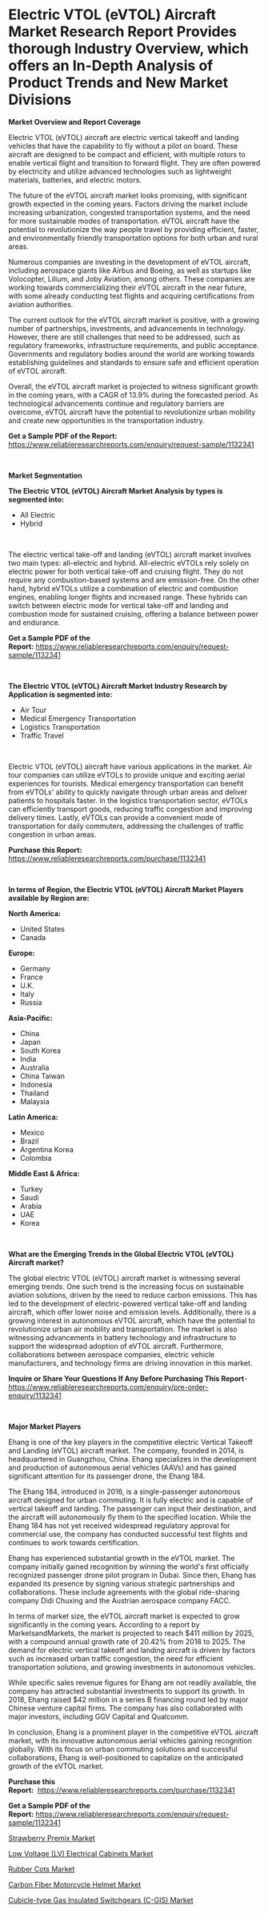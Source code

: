 <p><h1>Electric VTOL (eVTOL) Aircraft Market Research Report Provides thorough Industry Overview, which offers an In-Depth Analysis of Product Trends and New Market Divisions</h1></p><p><strong>Market Overview and Report Coverage</strong></p>
<p><p>Electric VTOL (eVTOL) aircraft are electric vertical takeoff and landing vehicles that have the capability to fly without a pilot on board. These aircraft are designed to be compact and efficient, with multiple rotors to enable vertical flight and transition to forward flight. They are often powered by electricity and utilize advanced technologies such as lightweight materials, batteries, and electric motors.</p><p>The future of the eVTOL aircraft market looks promising, with significant growth expected in the coming years. Factors driving the market include increasing urbanization, congested transportation systems, and the need for more sustainable modes of transportation. eVTOL aircraft have the potential to revolutionize the way people travel by providing efficient, faster, and environmentally friendly transportation options for both urban and rural areas.</p><p>Numerous companies are investing in the development of eVTOL aircraft, including aerospace giants like Airbus and Boeing, as well as startups like Volocopter, Lilium, and Joby Aviation, among others. These companies are working towards commercializing their eVTOL aircraft in the near future, with some already conducting test flights and acquiring certifications from aviation authorities.</p><p>The current outlook for the eVTOL aircraft market is positive, with a growing number of partnerships, investments, and advancements in technology. However, there are still challenges that need to be addressed, such as regulatory frameworks, infrastructure requirements, and public acceptance. Governments and regulatory bodies around the world are working towards establishing guidelines and standards to ensure safe and efficient operation of eVTOL aircraft.</p><p>Overall, the eVTOL aircraft market is projected to witness significant growth in the coming years, with a CAGR of 13.9% during the forecasted period. As technological advancements continue and regulatory barriers are overcome, eVTOL aircraft have the potential to revolutionize urban mobility and create new opportunities in the transportation industry.</p></p>
<p><strong>Get a Sample PDF of the Report:</strong> <a href="https://www.reliableresearchreports.com/enquiry/request-sample/1132341">https://www.reliableresearchreports.com/enquiry/request-sample/1132341</a></p>
<p>&nbsp;</p>
<p><strong>Market Segmentation</strong></p>
<p><strong>The Electric VTOL (eVTOL) Aircraft Market Analysis by types is segmented into:</strong></p>
<p><ul><li>All Electric</li><li>Hybrid</li></ul></p>
<p>&nbsp;</p>
<p><p>The electric vertical take-off and landing (eVTOL) aircraft market involves two main types: all-electric and hybrid. All-electric eVTOLs rely solely on electric power for both vertical take-off and cruising flight. They do not require any combustion-based systems and are emission-free. On the other hand, hybrid eVTOLs utilize a combination of electric and combustion engines, enabling longer flights and increased range. These hybrids can switch between electric mode for vertical take-off and landing and combustion mode for sustained cruising, offering a balance between power and endurance.</p></p>
<p><strong>Get a Sample PDF of the Report:</strong>&nbsp;<a href="https://www.reliableresearchreports.com/enquiry/request-sample/1132341">https://www.reliableresearchreports.com/enquiry/request-sample/1132341</a></p>
<p>&nbsp;</p>
<p><strong>The Electric VTOL (eVTOL) Aircraft Market Industry Research by Application is segmented into:</strong></p>
<p><ul><li>Air Tour</li><li>Medical Emergency Transportation</li><li>Logistics Transportation</li><li>Traffic Travel</li></ul></p>
<p>&nbsp;</p>
<p><p>Electric VTOL (eVTOL) aircraft have various applications in the market. Air tour companies can utilize eVTOLs to provide unique and exciting aerial experiences for tourists. Medical emergency transportation can benefit from eVTOLs' ability to quickly navigate through urban areas and deliver patients to hospitals faster. In the logistics transportation sector, eVTOLs can efficiently transport goods, reducing traffic congestion and improving delivery times. Lastly, eVTOLs can provide a convenient mode of transportation for daily commuters, addressing the challenges of traffic congestion in urban areas.</p></p>
<p><strong>Purchase this Report:</strong>&nbsp; <a href="https://www.reliableresearchreports.com/purchase/1132341">https://www.reliableresearchreports.com/purchase/1132341</a></p>
<p>&nbsp;</p>
<p><strong>In terms of Region, the Electric VTOL (eVTOL) Aircraft Market Players available by Region are:</strong></p>
<p>
    <p> <strong> North America: </strong>
        <ul>
            <li>United States</li>
            <li>Canada</li>
        </ul>
        </p> 
    <p> <strong> Europe: </strong>
        <ul>
            <li>Germany</li>
            <li>France</li>
            <li>U.K.</li>
            <li>Italy</li>
            <li>Russia</li>
        </ul>
        </p> 
    <p> <strong> Asia-Pacific: </strong>
        <ul>
            <li>China</li>
            <li>Japan</li>
            <li>South Korea</li>
            <li>India</li>
            <li>Australia</li>
            <li>China Taiwan</li>
            <li>Indonesia</li>
            <li>Thailand</li>
            <li>Malaysia</li>
        </ul>
        </p> 
    <p> <strong> Latin America: </strong>
        <ul>
            <li>Mexico</li>
            <li>Brazil</li>
            <li>Argentina Korea</li>
            <li>Colombia</li>
        </ul>
        </p> 
    <p> <strong> Middle East & Africa: </strong>
        <ul>
            <li>Turkey</li>
            <li>Saudi</li>
            <li>Arabia</li>
            <li>UAE</li>
            <li>Korea</li>
        </ul>
    </p>
    </p>
<p>&nbsp;</p>
<p><strong>What are the Emerging Trends in the Global Electric VTOL (eVTOL) Aircraft market?</strong></p>
<p><p>The global electric VTOL (eVTOL) aircraft market is witnessing several emerging trends. One such trend is the increasing focus on sustainable aviation solutions, driven by the need to reduce carbon emissions. This has led to the development of electric-powered vertical take-off and landing aircraft, which offer lower noise and emission levels. Additionally, there is a growing interest in autonomous eVTOL aircraft, which have the potential to revolutionize urban air mobility and transportation. The market is also witnessing advancements in battery technology and infrastructure to support the widespread adoption of eVTOL aircraft. Furthermore, collaborations between aerospace companies, electric vehicle manufacturers, and technology firms are driving innovation in this market.</p></p>
<p><strong>Inquire or Share Your Questions If Any Before Purchasing This Report</strong>- <a href="https://www.reliableresearchreports.com/enquiry/pre-order-enquiry/1132341">https://www.reliableresearchreports.com/enquiry/pre-order-enquiry/1132341</a></p>
<p>&nbsp;</p>
<p><strong>Major Market Players</strong></p>
<p><p>Ehang is one of the key players in the competitive electric Vertical Takeoff and Landing (eVTOL) aircraft market. The company, founded in 2014, is headquartered in Guangzhou, China. Ehang specializes in the development and production of autonomous aerial vehicles (AAVs) and has gained significant attention for its passenger drone, the Ehang 184.</p><p>The Ehang 184, introduced in 2016, is a single-passenger autonomous aircraft designed for urban commuting. It is fully electric and is capable of vertical takeoff and landing. The passenger can input their destination, and the aircraft will autonomously fly them to the specified location. While the Ehang 184 has not yet received widespread regulatory approval for commercial use, the company has conducted successful test flights and continues to work towards certification.</p><p>Ehang has experienced substantial growth in the eVTOL market. The company initially gained recognition by winning the world's first officially recognized passenger drone pilot program in Dubai. Since then, Ehang has expanded its presence by signing various strategic partnerships and collaborations. These include agreements with the global ride-sharing company Didi Chuxing and the Austrian aerospace company FACC.</p><p>In terms of market size, the eVTOL aircraft market is expected to grow significantly in the coming years. According to a report by MarketsandMarkets, the market is projected to reach $411 million by 2025, with a compound annual growth rate of 20.42% from 2018 to 2025. The demand for electric vertical takeoff and landing aircraft is driven by factors such as increased urban traffic congestion, the need for efficient transportation solutions, and growing investments in autonomous vehicles.</p><p>While specific sales revenue figures for Ehang are not readily available, the company has attracted substantial investments to support its growth. In 2018, Ehang raised $42 million in a series B financing round led by major Chinese venture capital firms. The company has also collaborated with major investors, including GGV Capital and Qualcomm.</p><p>In conclusion, Ehang is a prominent player in the competitive eVTOL aircraft market, with its innovative autonomous aerial vehicles gaining recognition globally. With its focus on urban commuting solutions and successful collaborations, Ehang is well-positioned to capitalize on the anticipated growth of the eVTOL market.</p></p>
<p><strong>Purchase this Report:</strong>&nbsp;&nbsp;<a href="https://www.reliableresearchreports.com/purchase/1132341">https://www.reliableresearchreports.com/purchase/1132341</a></p>
<p></p>
<p><strong>Get a Sample PDF of the Report:</strong>&nbsp;<a href="https://www.reliableresearchreports.com/enquiry/request-sample/1132341">https://www.reliableresearchreports.com/enquiry/request-sample/1132341</a></p>
<p><p><a href="https://github.com/marloy8/Market-Research-Report-List-1/blob/main/strawberry-premix-market.md">Strawberry Premix Market</a></p><p><a href="https://www.linkedin.com/pulse/low-voltage-lv-electrical-cabinets-market-size-2023-2030-global/">Low Voltage (LV) Electrical Cabinets Market</a></p><p><a href="https://github.com/mahnoor2003/Market-Research-Report-List-1/blob/main/rubber-cots-market.md">Rubber Cots Market</a></p><p><a href="https://medium.com/@ulicesweber/carbon-fiber-motorcycle-helmet-market-size-growth-forecast-2023-2030-47e770bac0ed">Carbon Fiber Motorcycle Helmet Market</a></p><p><a href="https://www.linkedin.com/pulse/decoding-cubicle-type-gas-insulated-switchgears-c-gis-market/">Cubicle-type Gas Insulated Switchgears (C-GIS) Market</a></p></p>